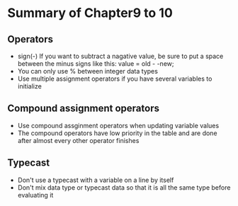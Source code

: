 # Summary of Chapter9 to 10

## Operators

- sign(-) If you want to subtract a nagative value, be sure to put a space between the minus signs like this: value = old - -new;
- You can only use % between integer data types
- Use multiple assignment operators if you have several variables to initialize

## Compound assignment operators

- Use compound assginment operators when updating variable values
- The compound operators have low priority in the table and are done after almost every other operator finishes

## Typecast

- Don't use a typecast with a variable on a line by itself
- Don't mix data type or typecast data so that it is all the same type before evaluating it
